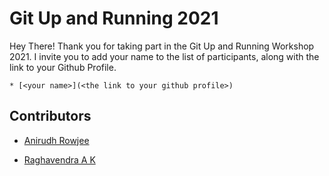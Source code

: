 # Git Up and Running 2021

Hey There! Thank you for taking part in the Git Up and Running Workshop 2021. I invite you to add your name to the list of participants, along with the link to your Github Profile.

```
* [<your name>](<the link to your github profile>)
```

## Contributors
* [Anirudh Rowjee](https://github.com/anirudhRowjee)












* [Raghavendra A K](https://github.com/raghavendra02)
